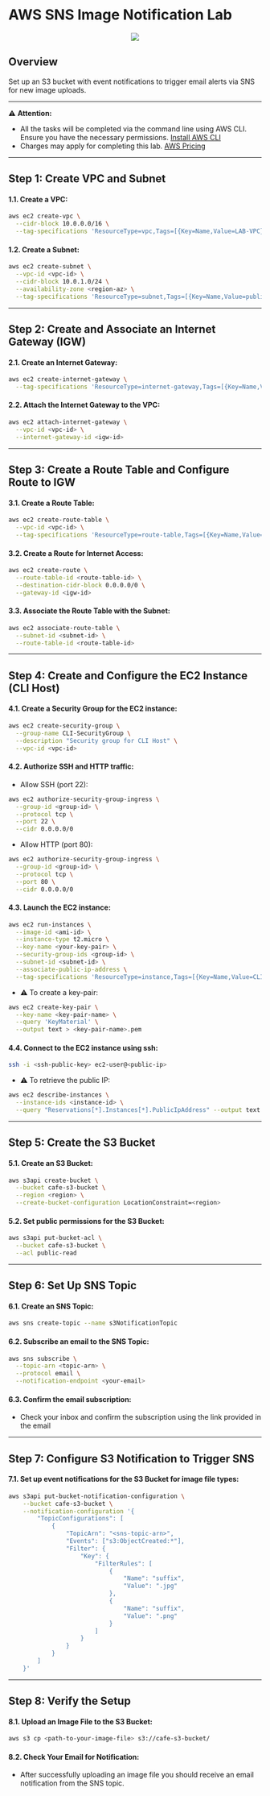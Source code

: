 # AWS SNS Image Notification Lab

<div align="center">
  <img src="screenshot/Architecture.png" width=""/>
</div>

## Overview
Set up an S3 bucket with event notifications to trigger email alerts via SNS for new image uploads.

---
⚠️ **Attention:**
- All the tasks will be completed via the command line using AWS CLI. Ensure you have the necessary permissions. [Install AWS CLI](https://docs.aws.amazon.com/cli/latest/userguide/getting-started-install.html)
- Charges may apply for completing this lab. [AWS Pricing](https://aws.amazon.com/pricing/)
---

## Step 1: Create VPC and Subnet
#### 1.1. Create a VPC:
```bash
aws ec2 create-vpc \
  --cidr-block 10.0.0.0/16 \
  --tag-specifications 'ResourceType=vpc,Tags=[{Key=Name,Value=LAB-VPC}]'
```
#### 1.2. Create a Subnet:
```bash
aws ec2 create-subnet \
  --vpc-id <vpc-id> \
  --cidr-block 10.0.1.0/24 \
  --availability-zone <region-az> \
  --tag-specifications 'ResourceType=subnet,Tags=[{Key=Name,Value=public-lab-subnet}]'
```

---

## Step 2: Create and Associate an Internet Gateway (IGW)
#### 2.1. Create an Internet Gateway:
```bash
aws ec2 create-internet-gateway \
  --tag-specifications 'ResourceType=internet-gateway,Tags=[{Key=Name,Value=LAB-IGW}]'
```
#### 2.2. Attach the Internet Gateway to the VPC:
```bash
aws ec2 attach-internet-gateway \
  --vpc-id <vpc-id> \
  --internet-gateway-id <igw-id>
```

---

## Step 3: Create a Route Table and Configure Route to IGW
#### 3.1. Create a Route Table:
```bash
aws ec2 create-route-table \
  --vpc-id <vpc-id> \
  --tag-specifications 'ResourceType=route-table,Tags=[{Key=Name,Value=CLI-RouteTable}]'
```
#### 3.2. Create a Route for Internet Access:
```bash
aws ec2 create-route \
  --route-table-id <route-table-id> \
  --destination-cidr-block 0.0.0.0/0 \
  --gateway-id <igw-id>
```
#### 3.3. Associate the Route Table with the Subnet:
```bash
aws ec2 associate-route-table \
  --subnet-id <subnet-id> \
  --route-table-id <route-table-id>
```

---

## Step 4: Create and Configure the EC2 Instance (CLI Host)
#### 4.1. Create a Security Group for the EC2 instance:
```bash
aws ec2 create-security-group \
  --group-name CLI-SecurityGroup \
  --description "Security group for CLI Host" \
  --vpc-id <vpc-id>
```
#### 4.2. Authorize SSH and HTTP traffic:
- Allow SSH (port 22):
```bash
aws ec2 authorize-security-group-ingress \
  --group-id <group-id> \
  --protocol tcp \
  --port 22 \
  --cidr 0.0.0.0/0
```
- Allow HTTP (port 80):
```bash
aws ec2 authorize-security-group-ingress \
  --group-id <group-id> \
  --protocol tcp \
  --port 80 \
  --cidr 0.0.0.0/0
```
#### 4.3. Launch the EC2 instance:
```bash
aws ec2 run-instances \
  --image-id <ami-id> \
  --instance-type t2.micro \
  --key-name <your-key-pair> \
  --security-group-ids <group-id> \
  --subnet-id <subnet-id> \
  --associate-public-ip-address \
  --tag-specifications 'ResourceType=instance,Tags=[{Key=Name,Value=CLI-Host}]'
```
- ⚠️ To create a key-pair:
```bash
aws ec2 create-key-pair \
  --key-name <key-pair-name> \
  --query 'KeyMaterial' \
  --output text > <key-pair-name>.pem
```
#### 4.4. Connect to the EC2 instance using ssh:
```bash
ssh -i <ssh-public-key> ec2-user@<public-ip>
```
- ⚠️ To retrieve the public IP:
```bash
aws ec2 describe-instances \
  --instance-ids <instance-id> \
  --query "Reservations[*].Instances[*].PublicIpAddress" --output text
```

---

## Step 5: Create the S3 Bucket
#### 5.1. Create an S3 Bucket:
```bash
aws s3api create-bucket \
  --bucket cafe-s3-bucket \
  --region <region> \
  --create-bucket-configuration LocationConstraint=<region>
```
#### 5.2. Set public permissions for the S3 Bucket:
```bash
aws s3api put-bucket-acl \
  --bucket cafe-s3-bucket \
  --acl public-read
```

---

## Step 6: Set Up SNS Topic
#### 6.1. Create an SNS Topic:
```bash
aws sns create-topic --name s3NotificationTopic
```
#### 6.2. Subscribe an email to the SNS Topic:
```bash
aws sns subscribe \
  --topic-arn <topic-arn> \
  --protocol email \
  --notification-endpoint <your-email>
```
#### 6.3. Confirm the email subscription:
- Check your inbox and confirm the subscription using the link provided in the email

---

## Step 7: Configure S3 Notification to Trigger SNS
#### 7.1. Set up event notifications for the S3 Bucket for image file types:
```bash
aws s3api put-bucket-notification-configuration \
    --bucket cafe-s3-bucket \
    --notification-configuration '{
        "TopicConfigurations": [
            {
                "TopicArn": "<sns-topic-arn>",
                "Events": ["s3:ObjectCreated:*"],
                "Filter": {
                    "Key": {
                        "FilterRules": [
                            {
                                "Name": "suffix",
                                "Value": ".jpg"
                            },
                            {
                                "Name": "suffix",
                                "Value": ".png"
                            }
                        ]
                    }
                }
            }
        ]
    }'
```

---

## Step 8: Verify the Setup
#### 8.1. Upload an Image File to the S3 Bucket:
```bash
aws s3 cp <path-to-your-image-file> s3://cafe-s3-bucket/
```
#### 8.2. Check Your Email for Notification:
- After successfully uploading an image file you should receive an email notification from the SNS topic.

